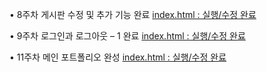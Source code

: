 • 8주차 게시판 수정 및 추가 기능 완료 [index.html : 실행/수정 완료]((https://github.com/yuminkim02/6---.git))

• 9주차 로그인과 로그아웃 – 1 완료 [index.html : 실행/수정 완료]((https://github.com/yuminkim02/6----main.git))

• 11주차 메인 포트폴리오 완성 [index.html : 실행/수정 완료]((https://github.com/yuminkim02/6----main-main.git))
